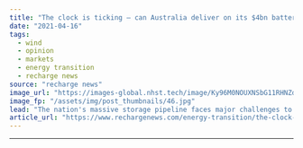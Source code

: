 ```yaml
---
title: "The clock is ticking – can Australia deliver on its $4bn battery ambitions?"
date: "2021-04-16"
tags: 
  - wind
  - opinion
  - markets
  - energy transition
  - recharge news
source: "recharge news"
image_url: "https://images-global.nhst.tech/image/Ky96M0NOUXNSbG11RHNZdG4rUW1uMWZGcjlPaVJOK09SeERFMDRTQ3N0TT0=/nhst/binary/3406d66784d3993cab66a64f8597cdbf"
image_fp: "/assets/img/post_thumbnails/46.jpg"
lead: "The nation's massive storage pipeline faces major challenges to meet its deadlines, writes Le Xu"
article_url: "https://www.rechargenews.com/energy-transition/the-clock-is-ticking-can-australia-deliver-on-its-4bn-battery-ambitions-/2-1-996961"
---
```


---
